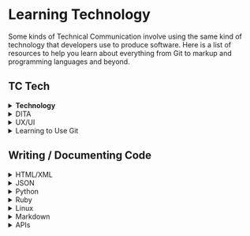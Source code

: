 # Learning Technology

Some kinds of Technical Communication involve using the same kind of technology that developers use to produce software. Here is a list of resources to help you learn about everything from Git to markup and programming languages and beyond.

## TC Tech

<details>
  <summary><b>Technology</b></summary>

* [Stack Overflow](https://stackoverflow.com/) - A public platform building the definitive collection of coding questions & answers.
* [How Stuff Works](https://www.howstuffworks.com/) 
* [IEEE](https://www.ieee.org/) - The world's largest technical professional organization for the advancement of technology.
</details>




<details>
<summary>DITA</summary>

* [What is DITA and Why Should You Care?](https://learningsolutionsmag.com/articles/524/what-is-dita-and-why-should-you-care)
* [When to use the Concept, Task, and Reference types in DITA ](https://heretto.com/when-to-use-the-concept-task-and-reference-types-in-dita/)
* [DITA Tools ](http://ww25.ditaworld.com/?subid1=20220216-0934-581d-bf37-25e165ae50e4#tool)
* [DITA Conref Overview ](https://www.oxygenxml.com/dita/1.3/specs/archSpec/base/conref-overview.html)
</details>


<details>
<summary>UX/UI</summary>

* [Uxbites](https://www.instagram.com/uxbites/')
* [Aesthetic-Usability Effect](https://lawsofux.com/aesthetic-usability-effect.html)
* [Humane by Design](https://humanebydesign.com/principles/empowering/)
* [UX workshops](https://smashingconf.com/)
* [What Are Heuristics?](https://www.verywellmind.com/what-is-a-heuristic-2795235)
</details>


<details>
<summary>Learning to Use Git</summary>

* [The Git Parable](https://tom.preston-werner.com/2009/05/19/the-git-parable.html) - Tom Preston-Werner
* [The Git Parable - a different approach to understanding Git](https://www.youtube.com/watch?v=jm7QsI-nNjk) - Johan Herland
* [Learn Git Branching](https://learngitbranching.js.org/)
* Git from the inside out ([article](https://maryrosecook.com/blog/post/git-from-the-inside-out)) ([video](https://www.youtube.com/watch?v=fCtZWGhQBvo)) - Mary Rose Cook
* [Git](https://www.writethedocs.org/topics/#git) - Write the Docs
* [Getting Git Right](https://www.atlassian.com/git)
* [Gitflow Cheat Sheet](https://danielkummer.github.io/git-flow-cheatsheet/)
* [GitHub CLI manual](https://cli.github.com/manual/)
* [Gitpod](https://www.gitpod.io/) - Continuously builds your git branches like a CI server so that you can start coding right away.
* [GitHub Courses ](https://lab.github.com/)
* [Git and GitHub for Beginners](https://www.youtube.com/watch?v=RGOj5yH7evk) - Crash Course
* [Git Troubleshooting](https://ohshitgit.com/)
* [How to Write a Git Commit Message ](https://cbea.ms/git-commit/)
* [How to write a readable README file](https://www.writethedocs.org/videos/na/2016/write-the-readable-readme-daniel-beck/)
* README file [template](https://www.drupal.org/docs/develop/managing-a-drupalorg-theme-module-or-distribution-project/documenting-your-project/readme-template)
* How to make a [README file](https://www.makeareadme.com/)
* [What are GitHub Actions ](https://dev.to/github/what-are-github-actions-3pml)
* [Open Source GitHub Docs ](https://github.blog/2020-10-07-github-docs-are-now-open-source/)
* [How to Contribute to GitHub Open Source Projects ](https://www.firsttimersonly.com/)
* [Git Cheat Sheet](https://education.github.com/git-cheat-sheet-education.pdf) - The most important and commonly used Git commands
* [Pro Git ](https://git-scm.com/book/en/v2)- A free online copy of the book by Scott Chacon and Ben Straub.
* [Learn Git](https://www.codecademy.com/learn/learn-git) - A Codecademy course for learning to use Git.
* [How to change user.email & user.name for each repository differently](https://crunchify.com/how-to-set-github-user-name-and-user-email-per-repository-different-config-for-different-repository/)
* [Setup Git with multiple config](https://itnext.io/setup-git-with-multiple-configs-9b4111d6928c)
* How to Contribute to an Open Source Project on GitHub ([course](https://egghead.io/courses/how-to-contribute-to-an-open-source-project-on-github))
* GitLab [Docs](https://docs.gitlab.com/) - A searchable docs portal. 
</details>


## Writing / Documenting Code 

<details>
<summary>HTML/XML</summary>

* [XML Building Blocks ](https://www.w3schools.com/xml/xml_dtd_building.asp#:~:text=Elements%20are%20the%20main%20building%20blocks%20of%20both%20XML%20and%20HTML%20documents.&text=Examples%20of%20XML%20elements%20could,br%22%20and%20%22img%22)
* [XML Elements vs. Attributes](https://www.w3schools.com/xml/xml_dtd_el_vs_attr.asp)
* [HTML Value Attribute](https://www.w3schools.com/tags/att_value.asp)
* [HTML Tutorial](https://www.w3schools.com/html/)
* [XML Tutorial](https://www.w3schools.com/xml/)
* [HTML Character Entities Cheat Sheet ](https://cheatography.com/davechild/cheat-sheets/html-character-entities/)
* [XML Elements Cheat Sheet](https://cheatography.com/nqramjets/cheat-sheets/xml-1-0/)
</details>

<details>
<summary>JSON</summary>

* [An introduction to JSON ](https://www.w3schools.com/js/js_json_intro.asp)
* [Working with JSON ](https://developer.mozilla.org/en-US/docs/Learn/JavaScript/Objects/JSON)
* [JSON data set sample](https://opensource.adobe.com/Spry/samples/data_region/JSONDataSetSample.html)
* [JSON objects](https://www.w3schools.com/js/js_json_objects.asp)
</details>


<details>
<summary>Python</summary>

* [Python](https://www.python.org/)
* [Python Tutorial](https://www.w3schools.com/python/)
* [Python Cheat Sheet ](https://www.pythoncheatsheet.org/#Python-Basics)
* [Sphinx](https://runawayhorse001.github.io/SphinxGithub/index.html) - A Python Documentation Generator
* [Introduction to Sphinx ](https://av.tib.eu/media/32773)
* [NumPy tutorials](https://numpy.org/numpy-tutorials/) - NumPy is the fundamental package for scientific computing in Python.
</details>


<details>
<summary>Ruby</summary>

* [Ruby Overview](https://www.tutorialspoint.com/ruby/ruby_overview.htm)
* [Ruby in Twenty Minutes](https://www.ruby-lang.org/en/documentation/quickstart/)
* [Ruby Cheat Sheet ](http://www.cheat-sheets.org/saved-copy/RubyCheat.pdf)
* [Ruby Syntax](https://www.tutorialspoint.com/ruby/ruby_syntax.htm)
</details>

<details>
<summary>Linux</summary>

* [Conventions for Writing Linux Man Pages](https://linux.die.net/man/7/man-pages)
* [Linux Programmer's Manual](https://manpages.debian.org/unstable/manpages/man-pages.7.en.html)
</details>

<details>
<summary>Markdown</summary>

* [Markdown Guide](https://www.markdownguide.org/)
* [Markdown Tutorial](https://www.markdowntutorial.com/)
* [Markdown Cheat Sheet ](https://commonmark.org/help/)
* [Marktown 1.0.1 Download](https://daringfireball.net/projects/markdown/)
* [MDX 2](https://mdxjs.com/)
* [The MyST Syntax Guide](https://myst-parser.readthedocs.io/en/latest/using/syntax.html) - MyST is a rich and extensible flavor of Markdown meant for technical documentation and publishing
</details>

<details>
<summary>APIs</summary>

* API documentation [best practices](https://bocoup.com/blog/documenting-your-api) (blog post in [bobcoup](https://bocoup.com/))
</details>

